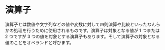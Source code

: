 # 演算子
演算子とは数値や文字列などの値や変数に対して四則演算や比較といったなんらかの処理を行うために使用されるものです。演算子は対象となる値が 1 つまたは 2 つですが 3 つの値を対象とする演算子もあります。そして演算子の対象となる値のことをオペランドと呼びます。